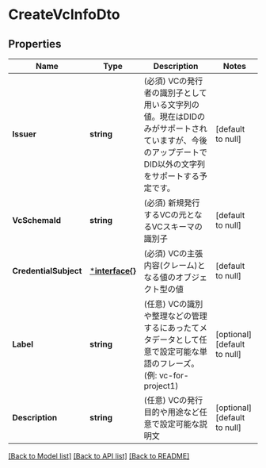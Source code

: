 # CreateVcInfoDto

## Properties
Name | Type | Description | Notes
------------ | ------------- | ------------- | -------------
**Issuer** | **string** | (必須) VCの発行者の識別子として用いる文字列の値。現在はDIDのみがサポートされていますが、今後のアップデートでDID以外の文字列をサポートする予定です。 | [default to null]
**VcSchemaId** | **string** | (必須) 新規発行するVCの元となるVCスキーマの識別子 | [default to null]
**CredentialSubject** | [***interface{}**](interface{}.md) | (必須) VCの主張内容(クレーム)となる値のオブジェクト型の値 | [default to null]
**Label** | **string** | (任意) VCの識別や整理などの管理するにあったてメタデータとして任意で設定可能な単語のフレーズ。(例: vc-for-project1) | [optional] [default to null]
**Description** | **string** | (任意) VCの発行目的や用途など任意で設定可能な説明文 | [optional] [default to null]

[[Back to Model list]](../README.md#documentation-for-models) [[Back to API list]](../README.md#documentation-for-api-endpoints) [[Back to README]](../README.md)

